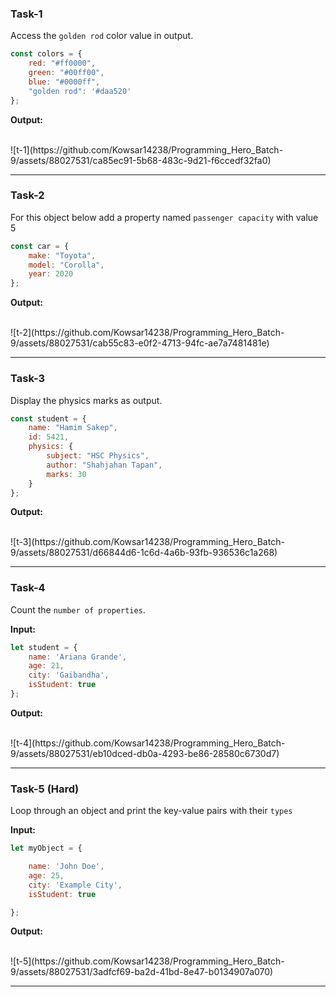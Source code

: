 ### Task-1
Access the `golden rod` color value in output.
```js
const colors = {
    red: "#ff0000",
    green: "#00ff00",
    blue: "#0000ff",
    "golden rod": '#daa520'
};
```
**Output:**

<br>
![t-1](https://github.com/Kowsar14238/Programming_Hero_Batch-9/assets/88027531/ca85ec91-5b68-483c-9d21-f6ccedf32fa0)

---
### Task-2
For this object below add a property named `passenger capacity` with value 5
```js
const car = {
    make: "Toyota",
    model: "Corolla",
    year: 2020
};
```
**Output:**

<br>
![t-2](https://github.com/Kowsar14238/Programming_Hero_Batch-9/assets/88027531/cab55c83-e0f2-4713-94fc-ae7a7481481e)

---
### Task-3
Display the physics marks as output.
```js
const student = {
    name: "Hamim Sakep",
    id: 5421,
    physics: {
        subject: "HSC Physics",
        author: "Shahjahan Tapan",
        marks: 30
    }
};
```
**Output:**

<br>
![t-3](https://github.com/Kowsar14238/Programming_Hero_Batch-9/assets/88027531/d66844d6-1c6d-4a6b-93fb-936536c1a268)

---


### Task-4

Count the `number of properties`.

**Input:**
<br>
```js
let student = {
    name: 'Ariana Grande',
    age: 21,
    city: 'Gaibandha',
    isStudent: true
};
```
**Output:**

<br>
![t-4](https://github.com/Kowsar14238/Programming_Hero_Batch-9/assets/88027531/eb10dced-db0a-4293-be86-28580c6730d7)

---
### Task-5 (Hard)

Loop through an object and print the key-value pairs with their `types`

**Input:**
<br>
```js
let myObject = {

    name: 'John Doe',
    age: 25,
    city: 'Example City',
    isStudent: true

};
```
**Output:**

<br>
![t-5](https://github.com/Kowsar14238/Programming_Hero_Batch-9/assets/88027531/3adfcf69-ba2d-41bd-8e47-b0134907a070)

---
